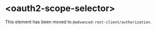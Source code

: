 # &lt;oauth2-scope-selector&gt;

This element has been moved to `@advanced-rest-client/authorization`.
